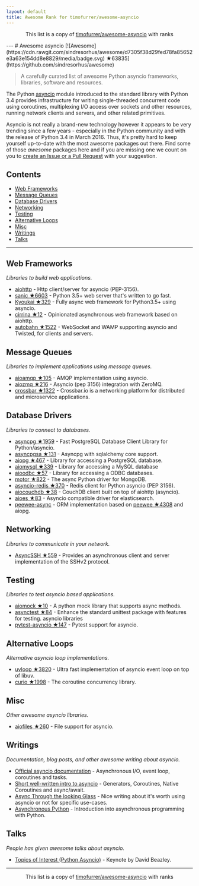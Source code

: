 ```yaml
---
layout: default
title: Awesome Rank for timofurrer/awesome-asyncio
---
```


<p align="center">
	This list is a copy of <a href="https://github.com/timofurrer/awesome-asyncio">timofurrer/awesome-asyncio</a> with ranks
</p>
---
# Awesome asyncio [![Awesome](https://cdn.rawgit.com/sindresorhus/awesome/d7305f38d29fed78fa85652e3a63e154dd8e8829/media/badge.svg) ★63835](https://github.com/sindresorhus/awesome)

> A carefully curated list of awesome Python asyncio frameworks, libraries, software and resources.

The Python [asyncio](https://docs.python.org/3/library/asyncio.html) module introduced to the standard library with Python 3.4 provides infrastructure for writing single-threaded concurrent code using coroutines, multiplexing I/O access over sockets and other resources, running network clients and servers, and other related primitives.

Asyncio is not really a brand-new technology however it appears to be very trending since a few years - especially in the Python community and with the release of Python 3.4 in March 2016. 
Thus, it's pretty hard to keep yourself up-to-date with the most awesome packages out there. 
Find some of those *awesome* packages here and if you are missing one we count on you to [create an Issue or a Pull Request](https://github.com/timofurrer/awesome-asyncio/blob/master/CONTRIBUTING.md) with your suggestion.

## Contents

* [Web Frameworks](#web-frameworks)
* [Message Queues](#message-queues)
* [Database Drivers](#database-drivers)
* [Networking](#networking)
* [Testing](#testing)
* [Alternative Loops](#alternative-loops)
* [Misc](#misc)
* [Writings](#writings)
* [Talks](#talks)

***

## Web Frameworks

*Libraries to build web applications.*

* [aiohttp](https://github.com/KeepSafe/aiohttp) - Http client/server for asyncio (PEP-3156).
* [sanic ★6603](https://github.com/channelcat/sanic) - Python 3.5+ web server that's written to go fast.
* [Kyoukai ★329](https://github.com/SunDwarf/Kyoukai) - Fully async web framework for Python3.5+ using asyncio.
* [cirrina ★12](https://github.com/neolynx/cirrina) - Opinionated asynchronous web framework based on aiohttp.
* [autobahn ★1522](https://github.com/crossbario/autobahn-python) - WebSocket and WAMP supporting asyncio and Twisted, for clients and servers.

## Message Queues

*Libraries to implement applications using message queues.*

* [aioamqp ★105](https://github.com/Polyconseil/aioamqp) - AMQP implementation using asyncio.
* [aiozmq ★216](https://github.com/aio-libs/aiozmq) - Asyncio (pep 3156) integration with ZeroMQ.
* [crossbar ★1322](https://github.com/crossbario/crossbar) - Crossbar.io is a networking platform for distributed and microservice applications.

## Database Drivers

*Libraries to connect to databases.*

* [asyncpg ★1959](https://github.com/MagicStack/asyncpg) - Fast PostgreSQL Database Client Library for Python/asyncio.
* [asyncpgsa ★131](https://github.com/CanopyTax/asyncpgsa) - Asyncpg with sqlalchemy core support.
* [aiopg ★467](https://github.com/aio-libs/aiopg) - Library for accessing a PostgreSQL database.
* [aiomysql ★339](https://github.com/aio-libs/aiomysql) - Library for accessing a MySQL database
* [aioodbc ★57](https://github.com/aio-libs/aioodbc) - Library for accessing a ODBC databases.
* [motor ★822](https://github.com/mongodb/motor) - The async Python driver for MongoDB.
* [asyncio-redis ★370](https://github.com/jonathanslenders/asyncio-redis) - Redis client for Python asyncio (PEP 3156).
* [aiocouchdb ★38](https://github.com/aio-libs/aiocouchdb) - CouchDB client built on top of aiohttp (asyncio).
* [aioes ★83](https://github.com/aio-libs/aioes) - Asyncio compatible driver for elasticsearch.
* [peewee-async](https://github.com/05bit/peewee-async) - ORM implementation based on [peewee ★4308](https://github.com/coleifer/peewee) and aiopg.

## Networking

*Libraries to communicate in your network.*

* [AsyncSSH ★559](https://github.com/ronf/asyncssh) - Provides an asynchronous client and server implementation of the SSHv2 protocol.

## Testing

*Libraries to test asyncio based applications.*

* [aiomock ★10](https://github.com/nhumrich/aiomock) - A python mock library that supports async methods.
* [asynctest ★84](https://github.com/Martiusweb/asynctest) - Enhance the standard unittest package with features for testing. asyncio libraries
* [pytest-asyncio ★147](https://github.com/pytest-dev/pytest-asyncio) - Pytest support for asyncio.

## Alternative Loops

*Alternative asyncio loop implementations.*

* [uvloop ★3820](https://github.com/MagicStack/uvloop) - Ultra fast implementation of asyncio event loop on top of libuv.
* [curio ★1998](https://github.com/dabeaz/curio) - The coroutine concurrency library.

## Misc

*Other awesome asyncio libraries.*

* [aiofiles ★260](https://github.com/Tinche/aiofiles) - File support for asyncio.

## Writings

*Documentation, blog posts, and other awesome writing about asyncio.*

* [Official asyncio documentation](https://docs.python.org/3/library/asyncio.html) - Asynchronous I/O, event loop, coroutines and tasks.
* [Short well-written intro to asyncio](http://masnun.com/2015/11/13/python-generators-coroutines-native-coroutines-and-async-await.html) - Generators, Coroutines, Native Coroutines and async/await.
* [Async Through the looking Glass](https://hackernoon.com/async-through-the-looking-glass-d69a0a88b661) - Nice writing about it's worth using asyncio or not for specific use-cases.
* [Asynchronous Python](https://hackernoon.com/asynchronous-python-45df84b82434) - Introduction into asynchronous programming with Python.

## Talks

*People has given awesome talks about asyncio.*

* [Topics of Interest (Python Asyncio)](https://www.youtube.com/watch?v=ZzfHjytDceU) - Keynote by David Beazley.
---
<p align="center">
	This list is a copy of <a href="https://github.com/timofurrer/awesome-asyncio">timofurrer/awesome-asyncio</a> with ranks
</p>

